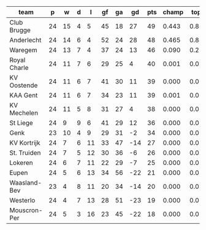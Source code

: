 |     team     | p  | w  | d | l  | gf | ga | gd  | pts | champ | top2  | top3  | top4  |  5-7  | bot4  | bot3  | bot2  |
|--------------|----|----|---|----|----|----|-----|-----|-------|-------|-------|-------|-------|-------|-------|-------|
| Club Brugge  | 24 | 15 | 4 |  5 | 45 | 18 |  27 |  49 | 0.443 | 0.846 | 0.981 | 0.996 | 0.005 | 0.000 | 0.000 | 0.000|
| Anderlecht   | 24 | 14 | 6 |  4 | 52 | 24 |  28 |  48 | 0.465 | 0.846 | 0.979 | 0.995 | 0.005 | 0.000 | 0.000 | 0.000|
| Waregem      | 24 | 13 | 7 |  4 | 37 | 24 |  13 |  46 | 0.090 | 0.285 | 0.794 | 0.929 | 0.070 | 0.000 | 0.000 | 0.000|
| Royal Charle | 24 | 11 | 7 |  6 | 29 | 25 |   4 |  40 | 0.001 | 0.008 | 0.063 | 0.271 | 0.602 | 0.000 | 0.000 | 0.000|
| KV Oostende  | 24 | 11 | 6 |  7 | 41 | 30 |  11 |  39 | 0.000 | 0.006 | 0.056 | 0.249 | 0.579 | 0.000 | 0.000 | 0.000|
| KAA Gent     | 24 | 11 | 6 |  7 | 34 | 23 |  11 |  39 | 0.001 | 0.008 | 0.099 | 0.336 | 0.558 | 0.000 | 0.000 | 0.000|
| KV Mechelen  | 24 | 11 | 5 |  8 | 31 | 27 |   4 |  38 | 0.000 | 0.001 | 0.006 | 0.050 | 0.386 | 0.000 | 0.000 | 0.000|
| St Liege     | 24 |  9 | 9 |  6 | 41 | 29 |  12 |  36 | 0.000 | 0.001 | 0.021 | 0.151 | 0.538 | 0.000 | 0.000 | 0.000|
| Genk         | 23 | 10 | 4 |  9 | 29 | 31 |  -2 |  34 | 0.000 | 0.000 | 0.003 | 0.024 | 0.258 | 0.000 | 0.000 | 0.000|
| KV Kortrijk  | 24 |  7 | 6 | 11 | 33 | 47 | -14 |  27 | 0.000 | 0.000 | 0.000 | 0.000 | 0.001 | 0.088 | 0.020 | 0.004|
| St. Truiden  | 24 |  7 | 5 | 12 | 30 | 36 |  -6 |  26 | 0.000 | 0.000 | 0.000 | 0.000 | 0.000 | 0.129 | 0.039 | 0.006|
| Lokeren      | 24 |  6 | 7 | 11 | 22 | 29 |  -7 |  25 | 0.000 | 0.000 | 0.000 | 0.000 | 0.000 | 0.187 | 0.055 | 0.013|
| Eupen        | 24 |  5 | 6 | 13 | 34 | 56 | -22 |  21 | 0.000 | 0.000 | 0.000 | 0.000 | 0.000 | 0.822 | 0.575 | 0.297|
| Waasland-Bev | 23 |  4 | 8 | 11 | 20 | 34 | -14 |  20 | 0.000 | 0.000 | 0.000 | 0.000 | 0.000 | 0.830 | 0.540 | 0.287|
| Westerlo     | 24 |  4 | 7 | 13 | 28 | 51 | -23 |  19 | 0.000 | 0.000 | 0.000 | 0.000 | 0.000 | 0.964 | 0.857 | 0.637|
| Mouscron-Per | 24 |  5 | 3 | 16 | 23 | 45 | -22 |  18 | 0.000 | 0.000 | 0.000 | 0.000 | 0.000 | 0.980 | 0.914 | 0.755|
